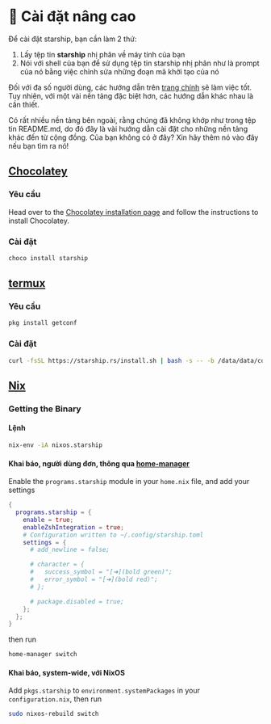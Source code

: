 # 🚀 Cài đặt nâng cao

Để cài đặt starship, bạn cần làm 2 thứ:

1. Lấy tệp tin **starship** nhị phân về máy tính của bạn
1. Nói với shell của bạn để sử dụng tệp tin starship nhị phân như là prompt của nó bằng việc chỉnh sửa những đoạn mã khởi tạo của nó

Đối với đa số người dùng, các hướng dẫn trên [trang chính](/guide/#🚀-installation) sẽ làm việc tốt. Tuy nhiên, với một vài nền tảng đặc biệt hơn, các hướng dẫn khác nhau là cần thiết.

Có rất nhiều nền tảng bên ngoài, rằng chúng đã không khớp như trong tệp tin README.md, do đó đây là vài hướng dẫn cài đặt cho những nền tảng khác đến từ cộng đồng. Của bạn không có ở đây? Xin hãy thêm nó vào đây nếu bạn tìm ra nó!

## [Chocolatey](https://chocolatey.org)

### Yêu cầu

Head over to the [Chocolatey installation page](https://chocolatey.org/install) and follow the instructions to install Chocolatey.

### Cài đặt

```powershell
choco install starship
```

## [termux](https://termux.com)

### Yêu cầu

```sh
pkg install getconf
```

### Cài đặt

```sh
curl -fsSL https://starship.rs/install.sh | bash -s -- -b /data/data/com.termux/files/usr/bin
```

## [Nix](https://nixos.wiki/wiki/Nix)

### Getting the Binary

#### Lệnh

```sh
nix-env -iA nixos.starship
```

#### Khai báo, người dùng đơn, thông qua [home-manager](home-manager)

Enable the `programs.starship` module in your `home.nix` file, and add your settings

```nix
{
  programs.starship = {
    enable = true;
    enableZshIntegration = true;
    # Configuration written to ~/.config/starship.toml
    settings = {
      # add_newline = false;

      # character = {
      #   success_symbol = "[➜](bold green)";
      #   error_symbol = "[➜](bold red)";
      # };

      # package.disabled = true;
    };
  };
}
```

then run

```sh
home-manager switch
```

#### Khai báo, system-wide, với NixOS

Add `pkgs.starship` to `environment.systemPackages` in your `configuration.nix`, then run

```sh
sudo nixos-rebuild switch
```
